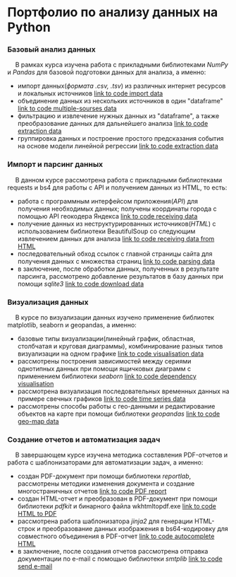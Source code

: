 # Портфолио по анализу данных на Python

### Базовый анализ данных
&emsp; В рамках курса изучена работа с прикладными библиотеками *NumPy* и *Pandas* для базовой подготовки данных для анализа, а именно:
- импорт данных(*формата .csv, .tsv*) из различных интернет ресурсов и локальных источников 
[link to code import data](1_Basic%20Lib%20Data%20Analys/Import-data-Pandas.py)
- объединение данных из нескольких источников 
в один "dataframe" [link to code multiple-sourses data](1_Basic%20Lib%20Data%20Analys/Multiple-sourses-data.py)
- фильтрацию и извлечение нужных данных из "dataframe", а также преобразование данных для дальнейшего анализа
[link to code extraction data](1_Basic%20Lib%20Data%20Analys/data-extraction.py)
- группировка данных и построение простого предсказания события на основе модели линейной регрессии
[link to code extraction data](1_Basic%20Lib%20Data%20Analys/Predicting_LR.py)

### Импорт и парсинг данных
&emsp; В данном курсе рассмотрена работа с прикладными библиотеками requests и bs4 для работы с API и получением данных из HTML, то есть:
- работа с программным интерфейсом приложения(_API_) для получения необходимых данных; получены координаты города с помощью API геокодера Яндекса
[link to code receiving data](Importing%20and%20Parsing%20data/reseiving_data_by_API.py) 
- получение данных из неструктурированных источников(_HTML_) с использованием библиотеки BeautifulSoup со следующим извлечением данных для анализа
[link to code receiving data from HTML](Importing%20and%20Parsing%20data/receiving_stock_quotes.py)
- последовательный обход ссылок с главной страницы сайта для получения данных с множества страниц
[link to code parsing data](Importing%20and%20Parsing%20data/Parsing_internet_shop.py)
- в заключение, после обработки данных, полученных в результате парсинга, рассмотрено добавление результатов в базу данных при помощи *sqlite3*
[link to code download data](Importing%20and%20Parsing%20data/download_rezults_to%20database.py)

### Визуализация данных
&emsp; В курсе по визуализации данных изучено применение библиотек matplotlib, seaborn и geopandas, а именно:
- базовые типы визуализации(линейный график, областная, столбчатая и круговая диаграммы), 
комбинирование разных типов визуализации на одном графике
[link to code visualisation data](Visualisation%20data/Visualisation_data_EGE.py)
- рассмотрены построения зависимостей между сериями однотипных данных при помощи ящичковых диаграмм с применением 
библиотеки *seaborn* [link to code dependency visualisation](Visualisation%20data/Marathon_results.py)
- рассмотрена визуализация последовательных временных данных на примере свечных графиков
[link to code time series data](Visualisation%20data/moving_average_on_stock_charts.py)
- рассмотрены способы работы с гео-данными и редактирование объектов на карте при помощи библиотеки *geopandas*
[link to code geo-map data](Visualisation%20data) 

### Создание отчетов и автоматизация задач
&emsp; В завершающем курсе изучена методика составления PDF-отчетов и работа с шаблонизаторами для автоматизации задач, а именно:
- создан PDF-документ при помощи библиотеки *reportlab*, рассмотрены методики изменения документа и
создание многостраничных отчетов [link to code PDF report](Reports%20and%20automation)
- создан HTML-отчет и преобразован в PDF-документ при помощи библиотеки *pdfkit* и бинарного файла wkhtmltopdf.exe
[link to code HTML to PDF](Reports%20and%20automation)
- рассмотрена работа шаблонизатора *jinja2* для генерации HTML-строк и преобразование данных изображения в bs64-кодировку для совместного 
объединения в PDF-отчет [link to code autocomplete HTML](Reports%20and%20automation)
- в заключение, после создания отчетов рассмотрена отправка документации по e-mail с помощью библиотеки *smtplib*
[link to code send e-mail](Reports%20and%20automation)
